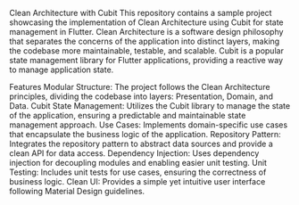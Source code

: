 Clean Architecture with Cubit
This repository contains a sample project showcasing the implementation of Clean Architecture using Cubit for state management in Flutter. Clean Architecture is a software design philosophy that separates the concerns of the application into distinct layers, making the codebase more maintainable, testable, and scalable. Cubit is a popular state management library for Flutter applications, providing a reactive way to manage application state.

Features
Modular Structure: The project follows the Clean Architecture principles, dividing the codebase into layers: Presentation, Domain, and Data.
Cubit State Management: Utilizes the Cubit library to manage the state of the application, ensuring a predictable and maintainable state management approach.
Use Cases: Implements domain-specific use cases that encapsulate the business logic of the application.
Repository Pattern: Integrates the repository pattern to abstract data sources and provide a clean API for data access.
Dependency Injection: Uses dependency injection for decoupling modules and enabling easier unit testing.
Unit Testing: Includes unit tests for use cases, ensuring the correctness of business logic.
Clean UI: Provides a simple yet intuitive user interface following Material Design guidelines.
